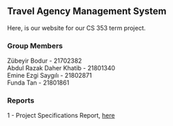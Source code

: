 ## Travel Agency Management System

Here, is our website for our CS 353 term project.

### Group Members
Zübeyir Bodur - 21702382<br />
Abdul Razak Daher Khatib - 21801340<br />
Emine Ezgi Saygılı - 21802871<br />
Funda Tan - 21801861<br />


### Reports
1 - Project Specifications Report, [here](/Project%20Specifications%20Document.pdf)
